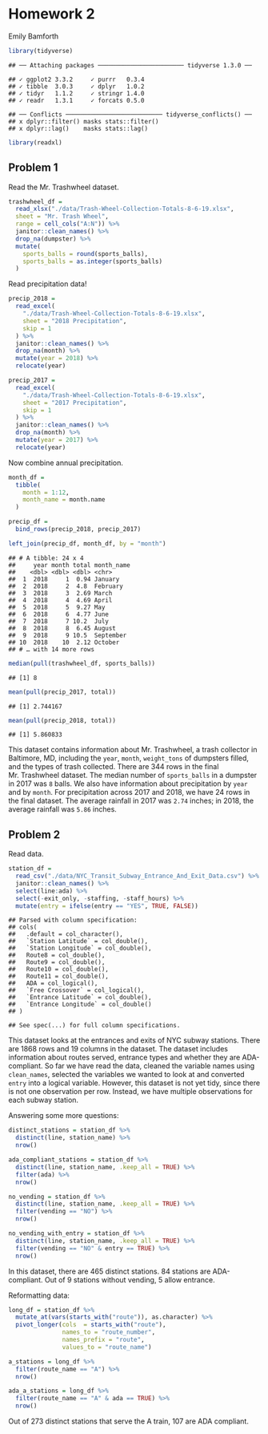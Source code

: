 Homework 2
================
Emily Bamforth

``` r
library(tidyverse)
```

    ## ── Attaching packages ──────────────────────── tidyverse 1.3.0 ──

    ## ✓ ggplot2 3.3.2     ✓ purrr   0.3.4
    ## ✓ tibble  3.0.3     ✓ dplyr   1.0.2
    ## ✓ tidyr   1.1.2     ✓ stringr 1.4.0
    ## ✓ readr   1.3.1     ✓ forcats 0.5.0

    ## ── Conflicts ─────────────────────────── tidyverse_conflicts() ──
    ## x dplyr::filter() masks stats::filter()
    ## x dplyr::lag()    masks stats::lag()

``` r
library(readxl)
```

## Problem 1

Read the Mr. Trashwheel dataset.

``` r
trashwheel_df =
  read_xlsx("./data/Trash-Wheel-Collection-Totals-8-6-19.xlsx",
  sheet = "Mr. Trash Wheel",
  range = cell_cols("A:N")) %>% 
  janitor::clean_names() %>% 
  drop_na(dumpster) %>% 
  mutate(
    sports_balls = round(sports_balls),
    sports_balls = as.integer(sports_balls)
  )
```

Read precipitation data\!

``` r
precip_2018 =
  read_excel(
    "./data/Trash-Wheel-Collection-Totals-8-6-19.xlsx",
    sheet = "2018 Precipitation",
    skip = 1
  ) %>% 
  janitor::clean_names() %>% 
  drop_na(month) %>% 
  mutate(year = 2018) %>% 
  relocate(year)
```

``` r
precip_2017 =
  read_excel(
    "./data/Trash-Wheel-Collection-Totals-8-6-19.xlsx",
    sheet = "2017 Precipitation",
    skip = 1
  ) %>% 
  janitor::clean_names() %>% 
  drop_na(month) %>% 
  mutate(year = 2017) %>% 
  relocate(year)
```

Now combine annual precipitation.

``` r
month_df =
  tibble(
    month = 1:12,
    month_name = month.name
  )

precip_df =
  bind_rows(precip_2018, precip_2017)

left_join(precip_df, month_df, by = "month")
```

    ## # A tibble: 24 x 4
    ##     year month total month_name
    ##    <dbl> <dbl> <dbl> <chr>     
    ##  1  2018     1  0.94 January   
    ##  2  2018     2  4.8  February  
    ##  3  2018     3  2.69 March     
    ##  4  2018     4  4.69 April     
    ##  5  2018     5  9.27 May       
    ##  6  2018     6  4.77 June      
    ##  7  2018     7 10.2  July      
    ##  8  2018     8  6.45 August    
    ##  9  2018     9 10.5  September 
    ## 10  2018    10  2.12 October   
    ## # … with 14 more rows

``` r
median(pull(trashwheel_df, sports_balls))
```

    ## [1] 8

``` r
mean(pull(precip_2017, total))
```

    ## [1] 2.744167

``` r
mean(pull(precip_2018, total))
```

    ## [1] 5.860833

This dataset contains information about Mr. Trashwheel, a trash
collector in Baltimore, MD, including the `year`, `month`, `weight_tons`
of dumpsters filled, and the types of trash collected. There are 344
rows in the final Mr. Trashwheel dataset. The median number of
`sports_balls` in a dumpster in 2017 was `8` balls. We also have
information about precipitation by `year` and by `month`. For
precipitation across 2017 and 2018, we have 24 rows in the final
dataset. The average rainfall in 2017 was `2.74` inches; in 2018, the
average rainfall was `5.86` inches.

## Problem 2

Read data.

``` r
station_df =
  read_csv("./data/NYC_Transit_Subway_Entrance_And_Exit_Data.csv") %>% 
  janitor::clean_names() %>% 
  select(line:ada) %>% 
  select(-exit_only, -staffing, -staff_hours) %>%
  mutate(entry = ifelse(entry == "YES", TRUE, FALSE))
```

    ## Parsed with column specification:
    ## cols(
    ##   .default = col_character(),
    ##   `Station Latitude` = col_double(),
    ##   `Station Longitude` = col_double(),
    ##   Route8 = col_double(),
    ##   Route9 = col_double(),
    ##   Route10 = col_double(),
    ##   Route11 = col_double(),
    ##   ADA = col_logical(),
    ##   `Free Crossover` = col_logical(),
    ##   `Entrance Latitude` = col_double(),
    ##   `Entrance Longitude` = col_double()
    ## )

    ## See spec(...) for full column specifications.

This dataset looks at the entrances and exits of NYC subway stations.
There are 1868 rows and 19 columns in the dataset. The dataset includes
information about routes served, entrance types and whether they are
ADA-compliant. So far we have read the data, cleaned the variable names
using `clean_names`, selected the variables we wanted to look at and
converted `entry` into a logical variable. However, this dataset is not
yet tidy, since there is not one observation per row. Instead, we have
multiple observations for each subway station.

Answering some more questions:

``` r
distinct_stations = station_df %>% 
  distinct(line, station_name) %>%
  nrow()

ada_compliant_stations = station_df %>% 
  distinct(line, station_name, .keep_all = TRUE) %>%
  filter(ada) %>%
  nrow()

no_vending = station_df %>% 
  distinct(line, station_name, .keep_all = TRUE) %>%
  filter(vending == "NO") %>%
  nrow()

no_vending_with_entry = station_df %>% 
  distinct(line, station_name, .keep_all = TRUE) %>%
  filter(vending == "NO" & entry == TRUE) %>%
  nrow()
```

In this dataset, there are 465 distinct stations. 84 stations are
ADA-compliant. Out of 9 stations without vending, 5 allow entrance.

Reformatting data:

``` r
long_df = station_df %>%
  mutate_at(vars(starts_with("route")), as.character) %>%
  pivot_longer(cols  = starts_with("route"),
               names_to = "route_number",
               names_prefix = "route",
               values_to = "route_name")

a_stations = long_df %>%
  filter(route_name == "A") %>%
  nrow()

ada_a_stations = long_df %>%
  filter(route_name == "A" & ada == TRUE) %>%
  nrow()
```

Out of 273 distinct stations that serve the A train, 107 are ADA
compliant.
